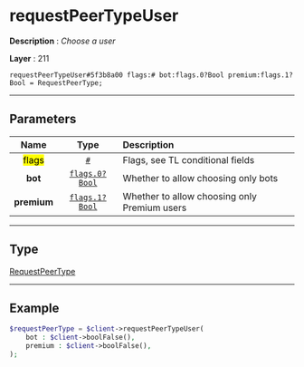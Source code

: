 # requestPeerTypeUser

**Description** : *Choose a user*

**Layer** : 211

```tl
requestPeerTypeUser#5f3b8a00 flags:# bot:flags.0?Bool premium:flags.1?Bool = RequestPeerType;
```

---

## Parameters

| Name | Type | Description |
| :---: | :---: | :--- |
| <mark>flags</mark> | [`#`](type/#) | Flags, see TL conditional fields |
| **bot** | [`flags.0?Bool`](type/Bool) | Whether to allow choosing only bots |
| **premium** | [`flags.1?Bool`](type/Bool) | Whether to allow choosing only Premium users |

---

## Type

[RequestPeerType](type/RequestPeerType)

---

## Example

```php
$requestPeerType = $client->requestPeerTypeUser(
	bot : $client->boolFalse(),
	premium : $client->boolFalse(),
);
```